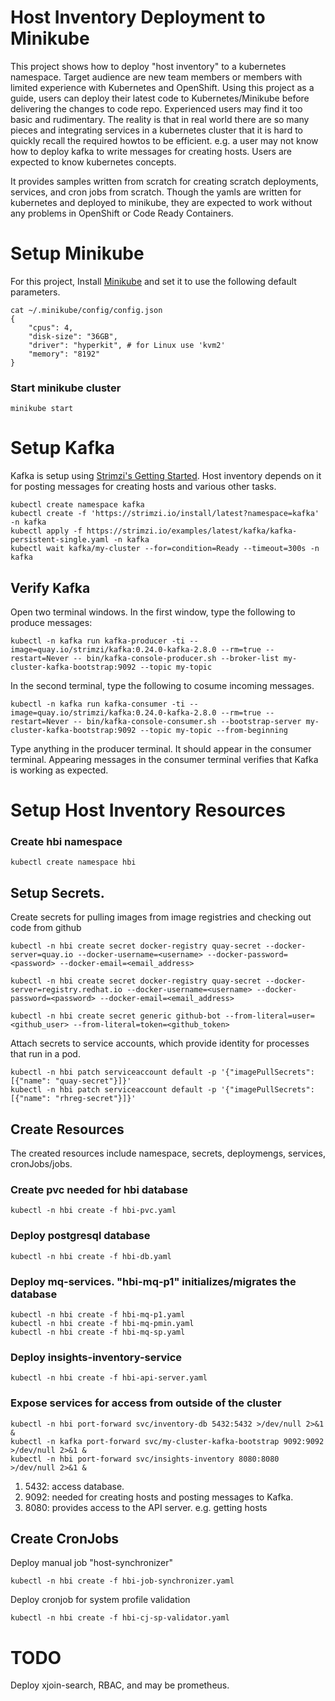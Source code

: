 # Host Inventory Deployment to Minikube
This project shows how to deploy "host inventory" to a kubernetes namespace.  Target audience are new team members or members with limited experience with Kubernetes and OpenShift.  Using this project as a guide, users can deploy their latest code to Kubernetes/Minikube before delivering the changes to code repo.  Experienced users may find it too basic and rudimentary.  The reality is that in real world there are so many pieces and integrating services in a kubernetes cluster that it is hard to quickly recall the required howtos to be efficient. e.g. a user may not know how to deploy kafka to write messages for creating hosts.  Users are expected to know kubernetes concepts.

It provides samples written from scratch for creating scratch deployments, services, and cron jobs from scratch.  Though the yamls are written for kubernetes and deployed to minikube, they are expected to work without any problems in OpenShift or Code Ready Containers.

# Setup Minikube
For this project, Install [Minikube](https://minikube.sigs.k8s.io/docs/start/) and set it to use the following default parameters.
```
cat ~/.minikube/config/config.json
{
    "cpus": 4,
    "disk-size": "36GB",
    "driver": "hyperkit", # for Linux use 'kvm2'
    "memory": "8192"
}
```
### Start minikube cluster
```
minikube start
```

# Setup Kafka
Kafka is setup using [Strimzi's Getting Started](https://strimzi.io/quickstarts/).  Host inventory depends on it for posting messages for creating hosts and various other tasks.
```
kubectl create namespace kafka
kubectl create -f 'https://strimzi.io/install/latest?namespace=kafka' -n kafka
kubectl apply -f https://strimzi.io/examples/latest/kafka/kafka-persistent-single.yaml -n kafka
kubectl wait kafka/my-cluster --for=condition=Ready --timeout=300s -n kafka
```
## Verify Kafka
Open two terminal windows.  In the first window, type the following to produce messages:
```
kubectl -n kafka run kafka-producer -ti --image=quay.io/strimzi/kafka:0.24.0-kafka-2.8.0 --rm=true --restart=Never -- bin/kafka-console-producer.sh --broker-list my-cluster-kafka-bootstrap:9092 --topic my-topic
```
In the second terminal, type the following to cosume incoming messages.
```
kubectl -n kafka run kafka-consumer -ti --image=quay.io/strimzi/kafka:0.24.0-kafka-2.8.0 --rm=true --restart=Never -- bin/kafka-console-consumer.sh --bootstrap-server my-cluster-kafka-bootstrap:9092 --topic my-topic --from-beginning
```
Type anything in the producer terminal.  It should appear in the consumer terminal. Appearing messages in the consumer terminal verifies that Kafka is working as expected.

# Setup Host Inventory Resources

### Create hbi namespace
```
kubectl create namespace hbi
```

## Setup Secrets.
Create secrets for pulling images from image registries and checking out code from github
```
kubectl -n hbi create secret docker-registry quay-secret --docker-server=quay.io --docker-username=<username> --docker-password=<password> --docker-email=<email_address>

kubectl -n hbi create secret docker-registry quay-secret --docker-server=registry.redhat.io --docker-username=<username> --docker-password=<password> --docker-email=<email_address>

kubectl -n hbi create secret generic github-bot --from-literal=user=<github_user> --from-literal=token=<github_token>
```

Attach secrets to service accounts, which provide identity for processes that run in a pod.
```
kubectl -n hbi patch serviceaccount default -p '{"imagePullSecrets": [{"name": "quay-secret"}]}'
kubectl -n hbi patch serviceaccount default -p '{"imagePullSecrets": [{"name": "rhreg-secret"}]}'
```

## Create Resources
The created resources include namespace, secrets, deploymengs, services, cronJobs/jobs.

### Create pvc needed for hbi database
```
kubectl -n hbi create -f hbi-pvc.yaml
```

### Deploy postgresql database
```
kubectl -n hbi create -f hbi-db.yaml
```

### Deploy mq-services. "hbi-mq-p1" initializes/migrates the database
```
kubectl -n hbi create -f hbi-mq-p1.yaml
kubectl -n hbi create -f hbi-mq-pmin.yaml
kubectl -n hbi create -f hbi-mq-sp.yaml
```

### Deploy insights-inventory-service
```
kubectl -n hbi create -f hbi-api-server.yaml
```

###  Expose services for access from outside of the cluster
```
kubectl -n hbi port-forward svc/inventory-db 5432:5432 >/dev/null 2>&1 &
kubectl -n kafka port-forward svc/my-cluster-kafka-bootstrap 9092:9092 >/dev/null 2>&1 &
kubectl -n hbi port-forward svc/insights-inventory 8080:8080 >/dev/null 2>&1 &
```
1. 5432: access database.
1. 9092: needed for creating hosts and posting messages to Kafka.
1. 8080: provides access to the API server. e.g. getting hosts

## Create CronJobs
Deploy manual job "host-synchronizer"
```
kubectl -n hbi create -f hbi-job-synchronizer.yaml
```

Deploy cronjob for system profile validation
```
kubectl -n hbi create -f hbi-cj-sp-validator.yaml
```

# TODO
Deploy xjoin-search, RBAC, and may be prometheus.
